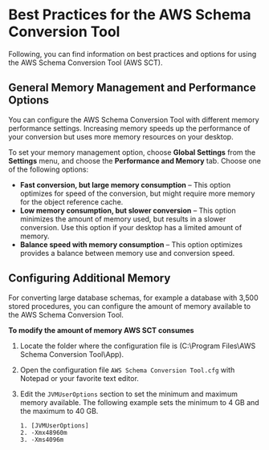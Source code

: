 # Best Practices for the AWS Schema Conversion Tool<a name="CHAP_BestPractices"></a>

Following, you can find information on best practices and options for using the AWS Schema Conversion Tool \(AWS SCT\)\. 

## General Memory Management and Performance Options<a name="CHAP_BestPractices.Memory"></a>

You can configure the AWS Schema Conversion Tool with different memory performance settings\. Increasing memory speeds up the performance of your conversion but uses more memory resources on your desktop\. 

To set your memory management option, choose **Global Settings** from the **Settings** menu, and choose the **Performance and Memory** tab\. Choose one of the following options: 
+ **Fast conversion, but large memory consumption** – This option optimizes for speed of the conversion, but might require more memory for the object reference cache\. 
+ **Low memory consumption, but slower conversion** – This option minimizes the amount of memory used, but results in a slower conversion\. Use this option if your desktop has a limited amount of memory\. 
+ **Balance speed with memory consumption** – This option optimizes provides a balance between memory use and conversion speed\. 

## Configuring Additional Memory<a name="CHAP_BestPractices.JVM"></a>

For converting large database schemas, for example a database with 3,500 stored procedures, you can configure the amount of memory available to the AWS Schema Conversion Tool\. 

**To modify the amount of memory AWS SCT consumes**

1. Locate the folder where the configuration file is \(C:\\Program Files\\AWS Schema Conversion Tool\\App\)\. 

1. Open the configuration file `AWS Schema Conversion Tool.cfg` with Notepad or your favorite text editor\. 

1. Edit the `JVMUserOptions` section to set the minimum and maximum memory available\. The following example sets the minimum to 4 GB and the maximum to 40 GB\. 

   ```
   1. [JVMUserOptions]
   2. -Xmx48960m 
   3. -Xms4096m
   ```